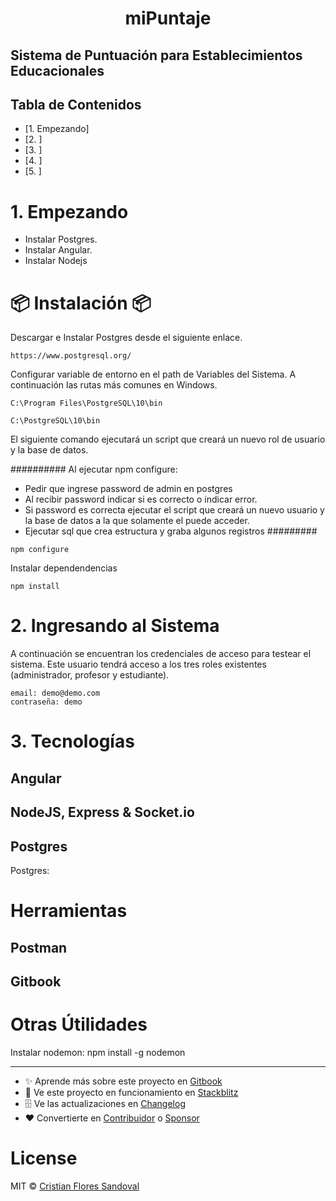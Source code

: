 <h1 align="center">
    miPuntaje
</h1>
<h2>
    Sistema de Puntuación para Establecimientos Educacionales
</h2>


## Tabla de Contenidos
- [1. Empezando]
- [2. ]
- [3. ]
- [4. ]
- [5. ]

# 1. Empezando

+ Instalar Postgres.
+ Instalar Angular.
+ Instalar Nodejs

# 📦 Instalación 📦

Descargar e Instalar Postgres desde el siguiente enlace.
```
https://www.postgresql.org/
```
Configurar variable de entorno en el path de Variables del Sistema. A continuación las rutas más comunes en Windows.

```
C:\Program Files\PostgreSQL\10\bin
```

```
C:\PostgreSQL\10\bin
```



El siguiente comando ejecutará un script que creará un nuevo rol de usuario y la base de datos.

##########
Al ejecutar npm configure:
+ Pedir que ingrese password de admin en postgres
+ Al recibir password indicar si es correcto o indicar error.
+ Si password es correcta ejecutar el script que creará un nuevo usuario y la base de datos a la que solamente el puede acceder.
+ Ejecutar sql que crea estructura y graba algunos registros
#########

```
npm configure
```

Instalar dependendencias
```
npm install
```
# 2. Ingresando al Sistema

A continuación se encuentran los credenciales de acceso para testear el sistema. Este usuario tendrá acceso a los tres roles existentes (administrador, profesor y estudiante).

```
email: demo@demo.com
contraseña: demo
```


# 3. Tecnologías

## Angular

## NodeJS, Express & Socket&#46;io

## Postgres

Postgres:


# Herramientas

## Postman

## Gitbook

# Otras Útilidades
Instalar nodemon:
npm install -g nodemon

---

- ✨ Aprende más sobre este proyecto en [Gitbook](https://ngxs.gitbooks.io/ngxs/)
- 🚀 Ve este proyecto en funcionamiento en [Stackblitz](https://stackblitz.com/edit/ngxs-simple)
- 🗄  Ve las actualizaciones en [Changelog](CHANGELOG.md)
- ❤️ Convertierte en [Contribuidor](docs/community/contributors.md) o [Sponsor](/docs/community/sponsors.md)

# License

MIT © [Cristian Flores Sandoval](https://github.com/cristianfloresee)
